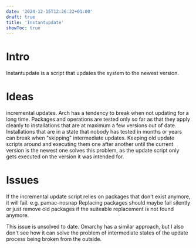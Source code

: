 ```yaml
---
date: '2024-12-15T12:26:22+01:00'
draft: true
title: 'Instantupdate'
showToc: true
---
```


# Intro

Instantupdate is a script that updates the system to the newest version.

# Ideas

incremental updates. Arch has a tendency to break when not updating for a long
time. Packages and operations are tested only so far as that they apply cleanly
to installations that are at maximum a few versions out of date. Installations
that are in a state that nobody has tested in months or years can break when
"skipping" intermediate updates. Keeping old update scripts around and executing
them one after another until the current version is the newest one solves this
problem, as the update script only gets executed on the version it was intended
for. 

# Issues

If the incremental update script relies on packages that don't exist anymore, it
will fail.  e.g. pamac-nosnap Replacing packages should maybe fail silently or
just remove old packages if the suiteable replacement is not found anymore. 

This issue is unsolved to date. Omarchy has a similar approach, but I also don't
see how it can solve the problem of intermediate states of the update process
being broken from the outside. 


